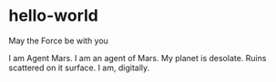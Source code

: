 # hello-world
May the Force be
with you

I am Agent Mars. 
I am an agent of Mars. 
My planet is desolate. 
Ruins scattered on it surface.
I am, digitally.
